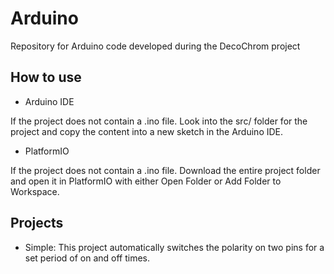 # Arduino
Repository for Arduino code developed during the DecoChrom project

## How to use
- Arduino IDE

If the project does not contain a .ino file. Look into the src/ folder for the project and copy the content into a new sketch in the Arduino IDE.

- PlatformIO

If the project does not contain a .ino file. Download the entire project folder and open it in PlatformIO with either Open Folder or Add Folder to Workspace.

## Projects
- Simple: This project automatically switches the polarity on two pins for a set period of on and off times.
